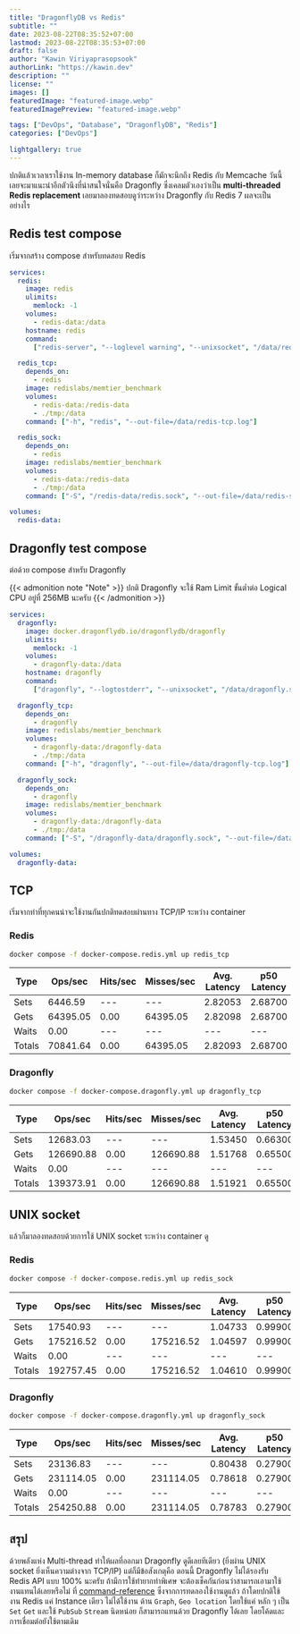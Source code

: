 ```yaml
---
title: "DragonflyDB vs Redis"
subtitle: ""
date: 2023-08-22T08:35:52+07:00
lastmod: 2023-08-22T08:35:53+07:00
draft: false
author: "Kawin Viriyaprasopsook"
authorLink: "https://kawin.dev"
description: ""
license: ""
images: []
featuredImage: "featured-image.webp"
featuredImagePreview: "featured-image.webp"

tags: ["DevOps", "Database", "DragonflyDB", "Redis"]
categories: ["DevOps"]

lightgallery: true
---
```


ปกติแล้วเวลาเราใช้งาน In-memory database ก็มักจะนึกถึง Redis กับ Memcache วันนี้เลยจะมาแนะนำอีกตัวนึงที่น่าสนใจนั่นคือ Dragonfly ซึ่งเคลมตัวเองว่าเป็น **multi-threaded Redis replacement** เลยมาลองทดสอบดูว่าระหว่าง Dragonfly กับ Redis 7 ผลจะเป็นอย่างไร

<!--more-->

## Redis test compose

เริ่มจากสร้าง compose สำหรับทดสอบ Redis

```yaml
services:
  redis:
    image: redis
    ulimits:
      memlock: -1
    volumes:
      - redis-data:/data
    hostname: redis
    command:
      ["redis-server", "--loglevel warning", "--unixsocket", "/data/redis.sock"]

  redis_tcp:
    depends_on:
      - redis
    image: redislabs/memtier_benchmark
    volumes:
      - redis-data:/redis-data
      - ./tmp:/data
    command: ["-h", "redis", "--out-file=/data/redis-tcp.log"]

  redis_sock:
    depends_on:
      - redis
    image: redislabs/memtier_benchmark
    volumes:
      - redis-data:/redis-data
      - ./tmp:/data
    command: ["-S", "/redis-data/redis.sock", "--out-file=/data/redis-sock.log"]

volumes:
  redis-data:
```

## Dragonfly test compose

ต่อด้วย compose สำหรับ Dragonfly

{{< admonition note "Note" >}}
ปกติ Dragonfly จะใช้ Ram Limit ขั้นต่ำต่อ Logical CPU อยู่ที่ 256MB นะครับ
{{< /admonition >}}

```yaml
services:
  dragonfly:
    image: docker.dragonflydb.io/dragonflydb/dragonfly
    ulimits:
      memlock: -1
    volumes:
      - dragonfly-data:/data
    hostname: dragonfly
    command:
      ["dragonfly", "--logtostderr", "--unixsocket", "/data/dragonfly.sock"]

  dragonfly_tcp:
    depends_on:
      - dragonfly
    image: redislabs/memtier_benchmark
    volumes:
      - dragonfly-data:/dragonfly-data
      - ./tmp:/data
    command: ["-h", "dragonfly", "--out-file=/data/dragonfly-tcp.log"]

  dragonfly_sock:
    depends_on:
      - dragonfly
    image: redislabs/memtier_benchmark
    volumes:
      - dragonfly-data:/dragonfly-data
      - ./tmp:/data
    command: ["-S", "/dragonfly-data/dragonfly.sock", "--out-file=/data/dragonfly-sock.log"]

volumes:
  dragonfly-data:
```
## TCP

เริ่มจากท่าที่ทุกคนน่าจะใช้งานกันปกติทดสอบผ่านทาง TCP/IP ระหว่าง container

### Redis

```bash
docker compose -f docker-compose.redis.yml up redis_tcp 
```

| Type      | Ops/sec    | Hits/sec   | Misses/sec    | Avg. Latency | p50 Latency | p99 Latency | p99.9 Latency | KB/sec   |
|-----------|------------|------------|---------------|--------------|-------------|-------------|--------------|----------|
| Sets      | 6446.59    | ---        | ---           | 2.82053      | 2.68700     | 5.40700     | 10.36700     | 496.50   |
| Gets      | 64395.05   | 0.00       | 64395.05      | 2.82098      | 2.68700     | 5.40700     | 10.68700     | 2508.47  |
| Waits     | 0.00       | ---        | ---           | ---          | ---         | ---         | ---          | ---      |
| Totals    | 70841.64   | 0.00       | 64395.05      | 2.82093      | 2.68700     | 5.40700     | 10.62300     | 3004.97  |

### Dragonfly

```bash
docker compose -f docker-compose.dragonfly.yml up dragonfly_tcp 
```

| Type      | Ops/sec    | Hits/sec   | Misses/sec    | Avg. Latency | p50 Latency | p99 Latency | p99.9 Latency | KB/sec   |
|-----------|------------|------------|---------------|--------------|-------------|-------------|--------------|----------|
| Sets      | 12683.03   | ---        | ---           | 1.53450      | 0.66300     | 10.87900    | 16.12700     | 976.82   |
| Gets      | 126690.88  | 0.00       | 126690.88     | 1.51768      | 0.65500     | 10.94300    | 16.31900     | 4935.16  |
| Waits     | 0.00       | ---        | ---           | ---          | ---         | ---         | ---          | ---      |
| Totals    | 139373.91  | 0.00       | 126690.88     | 1.51921      | 0.65500     | 10.94300    | 16.31900     | 5911.97  |

## UNIX socket

แล้วก็มาลองทดสอบด้วยการใช้ UNIX socket ระหว่าง container ดู

### Redis

```bash
docker compose -f docker-compose.redis.yml up redis_sock 
```

| Type      | Ops/sec    | Hits/sec   | Misses/sec    | Avg. Latency | p50 Latency | p99 Latency | p99.9 Latency | KB/sec   |
|-----------|------------|------------|---------------|--------------|-------------|-------------|--------------|----------|
| Sets      | 17540.93   | ---        | ---           | 1.04733      | 0.99900     | 1.82300     | 4.99100      | 1350.96  |
| Gets      | 175216.52  | 0.00       | 175216.52     | 1.04597      | 0.99900     | 1.82300     | 3.87100      | 6825.44  |
| Waits     | 0.00       | ---        | ---           | ---          | ---         | ---         | ---          | ---      |
| Totals    | 192757.45  | 0.00       | 175216.52     | 1.04610      | 0.99900     | 1.82300     | 4.03100      | 8176.40  |

### Dragonfly

```bash
docker compose -f docker-compose.dragonfly.yml up dragonfly_sock 
```

| Type      | Ops/sec    | Hits/sec   | Misses/sec    | Avg. Latency | p50 Latency | p99 Latency | p99.9 Latency | KB/sec   |
|-----------|------------|------------|---------------|--------------|-------------|-------------|--------------|----------|
| Sets      | 23136.83   | ---        | ---           | 0.80438      | 0.27900     | 7.74300     | 14.39900     | 1781.94  |
| Gets      | 231114.05  | 0.00       | 231114.05     | 0.78618      | 0.27900     | 7.39100     | 12.67100     | 9002.89  |
| Waits     | 0.00       | ---        | ---           | ---          | ---         | ---         | ---          | ---      |
| Totals    | 254250.88  | 0.00       | 231114.05     | 0.78783      | 0.27900     | 7.42300     | 12.79900     | 10784.83 |

## สรุป
ด้วยพลังแห่ง Multi-thread ทำให้ผลที่ออกมา Dragonfly ดูดีเลยทีเดียว (ยิ่งผ่าน UNIX socket ยิ่งเห็นความต่างจาก TCP/IP) แต่ก็มีข้อสังเกตุคือ ตอนนี้ Dragonfly ไม่ได้รองรับ Redis API แบบ 100% นะครับ ถ้ามีการใช้ท่ายากท่าพิเศษ จะต้องเช็คกันก่อนว่าสามารถเอามาใช้งานแทนได้เลยหรือไม่ ที่ [command-reference](https://www.dragonflydb.io/docs/command-reference/compatibility) ซึ่งจากการทดลองใช้งานดูแล้ว ถ้าโดยปกติใช้งาน Redis แค่ Instance เดียว ไม่ได้ใช้งาน ด้าน `Graph`, `Geo location` โดยใช้แค่ หลัก ๆ เป็น `Set` `Get` และใช้ `PubSub` `Stream` นิดหน่อย ก็สามารถแทนด้วย Dragonfly ได้เลย โดยโค้ดและการเชื่อมต่อยังใช้ตามเดิม
